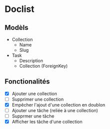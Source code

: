 # Doclist

## Modèls 
- Collection    
  - Name  
  - Slug
- Task
  - Description
  - Collection (ForeignKey)

## Fonctionalités

- [X] Ajouter une collection  
- [ ] Supprimer une collection  
- [x] Empêcher l'ajout d'une collection en doublon  
- [ ] Ajouter une tâche (reliée à une collection)  
- [ ] Supprmer une tâche  
- [x] Afficher les tâche d'une collection
